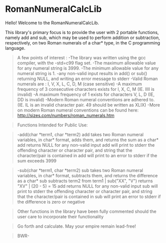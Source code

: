 # RomanNumeralCalcLib
Hello! Welcome to the RomanNumeralCalcLib. 

This library's primary focus is to provide the user with 2 portable functions, namely add and sub, which may be used to perform 
addition or subtraction, respectively, on two Roman numerals of a char* type, in the C programming language. 

>A few points of interest :
>-The library was written using the gcc compiler, with the -std=c99 flag set.
>-The maximum allowable value for any numeral string is 3999. 
>-The minimum allowable value for any numeral string is 1.
>-any non-valid input results in add() or sub() returning NULL, and writing an error message to stderr
>-Valid Roman numerals are : I, V, X, L, C, D, M (case sensitive)
>-A maximum frequency of 3 consecutive characters exists for I, X, C, M (IE. IIII is invalid)
>-A maximum frequency of 1 exists for characters V, L, D (IE, DD is invalid)
>-Modern Roman numeral conventions are adhered to. (IE. IL is an invalid character pair. 49 should be written as XLIX)
>-More on modern Roman numeral conventions can be found here: http://sizes.com/numbers/roman_numerals.htm

>Functions Intended for Public Use:

>-add(char \*term1, char \*term2)
>  add takes two Roman numeral variables, in char* format, adds them, and returns the sum as a char*
>  add returns NULL for any non-valid input
>  add will print to stderr the offending character or character pair, and string that the character/pair is contained in
>  add will print to an error to stderr if the sum exceeds 3999

>-sub(char \*term1, char \*term2)
>  sub takes two Roman numeral variables, in char* format, subtracts them, and returns the difference as a char*
> sub subtracts term2 from term1 | sub("XX", "V") returns "XV" | (20 - 5) = 15
>  add returns NULL for any non-valid input
>  sub will print to stderr the offending character or character pair, and string that the character/pair is contained in
>  sub will print an error to stderr if the difference is zero or negative
  
>Other functions in the library have been fully commented should the user care to incorporate their functionality
 
>Go forth and calculate. May your empire remain lead-free!
 
>BWR-
